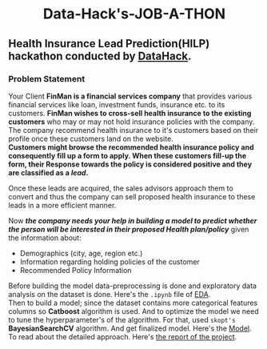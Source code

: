 <h1 align='center'>Data-Hack's-JOB-A-THON</h1>

## Health Insurance Lead Prediction(HILP) hackathon conducted by [DataHack](https://datahack.analyticsvidhya.com/contest/job-a-thon/#LeaderBoard).
### Problem Statement
Your Client **FinMan is a financial services company** that provides various financial services like loan, investment funds, insurance etc. to its customers. **FinMan wishes to cross-sell health insurance to the existing customers** who may or may not hold insurance policies with the company. The company recommend health insurance to it's customers based on their profile once these customers land on the website.  
**Customers might browse the recommended health insurance policy and consequently fill up a form to apply. When these customers fill-up the form, their Response towards the policy is considered positive and they are classified as a ***lead***.**

Once these leads are acquired, the sales advisors approach them to convert and thus the company can sell proposed health insurance to these leads in a more efficient manner.

Now ***the company needs your help in building a model to predict whether the person will be interested in their proposed Health plan/policy*** given the information about:

- Demographics (city, age, region etc.)
- Information regarding holding policies of the customer
- Recommended Policy Information  

Before building the model data-preprocessing is done and exploratory data analysis on the dataset is done. Here's the `.ipynb` file of [EDA](https://github.com/jajinkya/Data-Hack-s-JOB-A-THON/blob/main/HILP_EDA.ipynb).  
Then to build a model; since the dataset contains more categorical features columns so **Catboost** algorithm is used. And to optimize the model we need to tune the hyperparameter's of the algorithm. For that, used `skopt's` **BayesianSearchCV** algorithm. And get finalized model. Here's the [Model](https://github.com/jajinkya/Data-Hack-s-JOB-A-THON/blob/main/Final_Submission.ipynb).  
To read about the detailed approach. Here's [the report of the project](https://github.com/jajinkya/Data-Hack-s-JOB-A-THON/blob/main/Jobathon_Project_Report.pdf).
